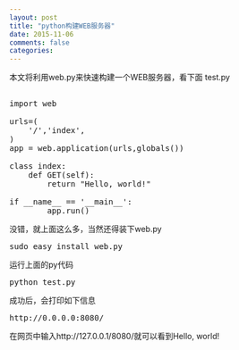 ```yaml
---
layout: post
title: "python构建WEB服务器"
date: 2015-11-06
comments: false
categories: 
---
```

本文将利用web.py来快速构建一个WEB服务器，看下面
test.py
<pre>

import web
 
urls=(
    '/','index',
)
app = web.application(urls,globals())

class index:
    def GET(self):
        return "Hello, world!"

if __name__ == '__main__':
        app.run()
</pre>
没错，就上面这么多，当然还得装下web.py

<pre>
sudo easy_install web.py
</pre>

运行上面的py代码
<pre>
python test.py
</pre>

成功后，会打印如下信息
<pre>
http://0.0.0.0:8080/
</pre>

在网页中输入http://127.0.0.1/8080/就可以看到Hello, world!